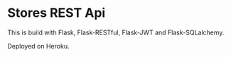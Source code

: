 # Stores REST Api

This is build with Flask, Flask-RESTful, Flask-JWT and Flask-SQLalchemy.

Deployed on Heroku.
